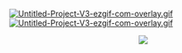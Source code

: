 
[![Untitled-Project-V3-ezgif-com-overlay.gif](https://i.postimg.cc/tRSQ4FwC/Untitled-Project-V3-ezgif-com-overlay.gif)](https://postimg.cc/BtKwhPJd) [![Untitled-Project-V3-ezgif-com-overlay.gif](https://i.postimg.cc/tRSQ4FwC/Untitled-Project-V3-ezgif-com-overlay.gif)](https://postimg.cc/BtKwhPJd)

‎ ‎ ‎ ‎ ‎ ‎ ‎ ‎ ‎ ‎ ‎ ‎ ‎ ‎ ‎ ‎ ‎ ‎ ‎ ‎ ‎ ‎ ‎ ‎ ‎ ‎ ‎ ‎ ‎ ‎ ‎ ‎‎ ‎ ‎ ‎ ‎ ‎ ‎ ‎ ‎ ‎ ‎ ‎ ‎ ‎ ‎ ‎ ‎ ‎ ‎ ‎ ‎ ‎ ‎ ‎ ‎ ‎ ‎ ‎   ![](https://komarev.com/ghpvc/?username=20waystokillsomeone&color=1c7293&label=freakshow&style=plastic&abbreviated=true)‎ 
 

 

